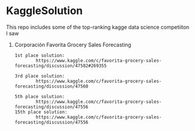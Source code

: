 # KaggleSolution

This repo includes some of the top-ranking kagge data science competiiton I saw



1. Corporación Favorita Grocery Sales Forecasting

       1st place solution:
               https://www.kaggle.com/c/favorita-grocery-sales-forecasting/discussion/47582#269355

       3rd place solution:
               https://www.kaggle.com/c/favorita-grocery-sales-forecasting/discussion/47560
               
       5th place solution:
               https://www.kaggle.com/c/favorita-grocery-sales-forecasting/discussion/47556
       15th place solution:
               https://www.kaggle.com/c/favorita-grocery-sales-forecasting/discussion/47556
